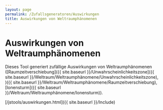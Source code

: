 ```yaml
---
layout: page
permalink: /Zufallsgeneratoren/Auswirkungen
title: Auswirkungen von Weltraumphänomenen
---
```


# Auswirkungen von Weltraumphänomenen

Dieses Tool generiert zufällige Auswirkungen von Weltraumphänomenen ([Raumzeitverschiebung]({{ site.baseurl }}/Unwahrscheinlichkeitszone]({{ site.baseurl }}/Weltraum/Weltraumphänomene/Unwahrscheinlichkeitszone), )({{ site.baseurl }}/Weltraum/Weltraumphänomene/Raumzeitverschiebung), [Ionensturm]({{ site.baseurl }}/Weltraum/Weltraumphänomene/Ionensturm)).

[/jstools/auswirkungen.html]({{ site.baseurl }}/Include)
